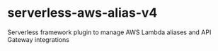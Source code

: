 # serverless-aws-alias-v4
Serverless framework plugin to manage AWS Lambda aliases and API Gateway integrations
